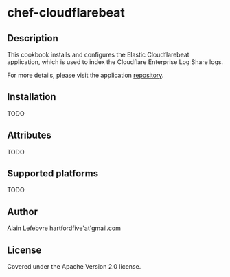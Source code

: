 
# chef-cloudflarebeat


## Description

This cookbook installs and configures the Elastic Cloudflarebeat application, which is used to index the Cloudflare Enterprise Log Share logs.  

For more details, please visit the application [repository](https://github.com/hartfordfive/cloudflarebeat).


## Installation

TODO

## Attributes

TODO


## Supported platforms

TODO


## Author

Alain Lefebvre hartfordfive'at'gmail.com

## License

Covered under the Apache Version 2.0 license.